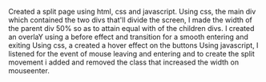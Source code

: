 Created a split page using html, css and javascript.
Using css, the main div which contained the two divs that'll divide the screen, I made the width of the parent div 50% so as to attain equal with of the children divs. 
I created an overlaY using a before effect and transition for a smooth entering and exiting 
Using css, a created a hover effect on the buttons
Using javascript, I listened for the event of mouse leaving and entering and to create the split movement i added and removed the class that increased the width on mouseenter.